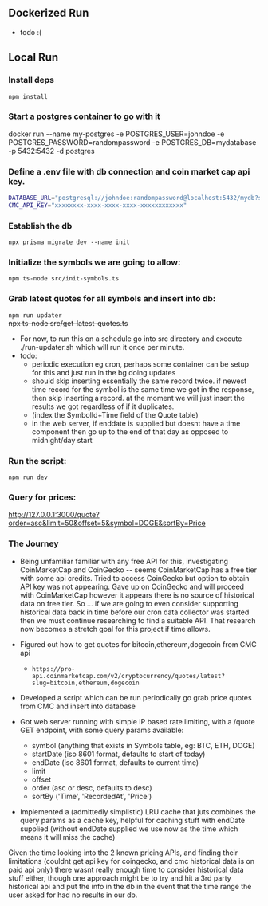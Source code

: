 ## Dockerized Run
- todo :( 

## Local Run

### Install deps
`npm install`

### Start a postgres container to go with it

docker run --name my-postgres -e POSTGRES_USER=johndoe -e POSTGRES_PASSWORD=randompassword -e POSTGRES_DB=mydatabase -p 5432:5432 -d postgres

### Define a .env file with db connection and coin market cap api key.
```bash
DATABASE_URL="postgresql://johndoe:randompassword@localhost:5432/mydb?schema=public"
CMC_API_KEY="xxxxxxxx-xxxx-xxxx-xxxx-xxxxxxxxxxxx"
```

### Establish the db
`npx prisma migrate dev --name init`

### Initialize the symbols we are going to allow:
`npm ts-node src/init-symbols.ts`

### Grab latest quotes for all symbols and insert into db:
`npm run updater`  
~~npx ts-node src/get-latest-quotes.ts~~
- For now, to run this on a schedule go into src directory and execute  ./run-updater.sh which will run it once per minute.
- todo:
  - periodic execution eg cron, perhaps some container can be setup for this and just run in the bg doing updates
  - should skip inserting essentially the same record twice. if newest time record for the symbol is the same time we got in the response, then skip inserting a record. at the moment we will just insert the results we got regardless of if it duplicates. 
  - (index the SymbolId+Time field of the Quote table)
  - in the web server, if enddate is supplied but doesnt have a time component then go up to the end of that day as opposed to midnight/day start

### Run the script:
`npm run dev`

### Query for prices:
http://127.0.0.1:3000/quote?order=asc&limit=50&offset=5&symbol=DOGE&sortBy=Price

### The Journey
- Being unfamiliar familiar with any free API for this, investigating CoinMarketCap and CoinGecko -- seems CoinMarketCap has a free tier with some api credits. Tried to access CoinGecko but option to obtain API key was not appearing. Gave up on CoinGecko and will proceed with CoinMarketCap however it appears there is no source of historical data on free tier. So ... if we are going to even consider supporting historical data back in time before our cron data collector was started then we must continue researching to find a suitable API. That research now becomes a stretch goal for this project if time allows.

- Figured out how to get quotes for bitcoin,ethereum,dogecoin from CMC api
  - `https://pro-api.coinmarketcap.com/v2/cryptocurrency/quotes/latest?slug=bitcoin,ethereum,dogecoin`

- Developed a script which can be run periodically go grab price quotes from CMC and insert into database

- Got web server running with simple IP based rate limiting, with a /quote GET endpoint, with some query params available:
  - symbol (anything that exists in Symbols table, eg: BTC, ETH, DOGE)
  - startDate (iso 8601 format, defaults to start of today)
  - endDate (iso 8601 format, defaults to current time)
  - limit
  - offset
  - order (asc or desc, defaults to desc)
  - sortBy ('Time', 'RecordedAt', 'Price')

- Implemented a (admittedly simplistic) LRU cache that juts combines the query params as a cache key, helpful for caching stuff with endDate supplied (without endDate supplied we use now as the time which means it will miss the cache)

Given the time looking into the 2 known pricing APIs, and finding their limitations (couldnt get api key for coingecko, and cmc historical data is on paid api only) there wasnt really enough time to consider historical data stuff either, though one approach might be to try and hit a 3rd party historical api and put the info in the db in the event that the time range the user asked for had no results in our db.